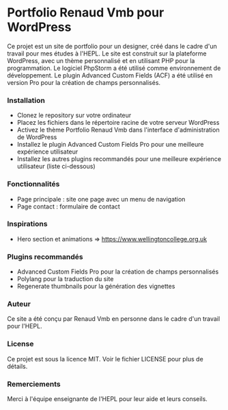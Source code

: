 # Portfolio Renaud Vmb pour WordPress

Ce projet est un site de portfolio pour un designer, créé dans le cadre d'un travail pour mes études à l'HEPL. Le site est construit sur la plateforme WordPress, avec un thème personnalisé et en utilisant PHP pour la programmation. Le logiciel PhpStorm a été utilisé comme environnement de développement. Le plugin Advanced Custom Fields (ACF) a été utilisé en version Pro pour la création de champs personnalisés.

### Installation

- Clonez le repository sur votre ordinateur
- Placez les fichiers dans le répertoire racine de votre serveur WordPress
- Activez le thème Portfolio Renaud Vmb dans l'interface d'administration de WordPress
- Installez le plugin Advanced Custom Fields Pro pour une meilleure expérience utilisateur
- Installez les autres plugins recommandés pour une meilleure expérience utilisateur (liste ci-dessous)

### Fonctionnalités

- Page principale : site one page avec un menu de navigation
- Page contact : formulaire de contact

### Inspirations

- Hero section et animations => https://www.wellingtoncollege.org.uk

### Plugins recommandés

- Advanced Custom Fields Pro pour la création de champs personnalisés
- Polylang pour la traduction du site
- Regenerate thumbnails pour la génération des vignettes

### Auteur

Ce site a été conçu par Renaud Vmb en personne dans le cadre d'un travail pour l'HEPL.

### License

Ce projet est sous la licence MIT. Voir le fichier LICENSE pour plus de détails.

### Remerciements

Merci à l'équipe enseignante de l'HEPL pour leur aide et leurs conseils.